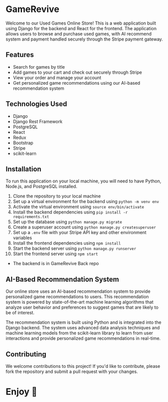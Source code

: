 # GameRevive

Welcome to our Used Games Online Store! This is a web application built using Django for the backend and React for the frontend. The application allows users to browse and purchase used games, with AI recommend system and payment handled securely through the Stripe payment gateway.

## Features
- Search for games by title
- Add games to your cart and check out securely through Stripe
- View your order and manage your account
- Get personalized game recommendations using our AI-based recommendation system

## Technologies Used
- Django
- Django Rest Framework
- PostgreSQL
- React
- Redux
- Bootstrap
- Stripe
- scikit-learn

## Installation
To run this application on your local machine, you will need to have Python, Node.js, and PostgreSQL installed.

1. Clone the repository to your local machine
2. Set up a virtual environment for the backend using `python -m venv env`
3. Activate the virtual environment using `source env/bin/activate`
4. Install the backend dependencies using `pip install -r requirements.txt`
5. Set up the database using `python manage.py migrate`
6. Create a superuser account using `python manage.py createsuperuser`
7. Set up a `.env` file with your Stripe API key and other environment variables
8. Install the frontend dependencies using `npm install`
9. Start the backend server using `python manage.py runserver`
10. Start the frontend server using `npm start`
- The backend is in GameRevive Back repo

## AI-Based Recommendation System
Our online store uses an AI-based recommendation system to provide personalized game recommendations to users. This recommendation system is powered by state-of-the-art machine learning algorithms that analyze user behavior and preferences to suggest games that are likely to be of interest.

The recommendation system is built using Python and is integrated into the Django backend. The system uses advanced data analysis techniques and machine learning models from the scikit-learn library to learn from user interactions and provide personalized game recommendations in real-time.


## Contributing
We welcome contributions to this project! If you'd like to contribute, please fork the repository and submit a pull request with your changes.

# Enjoy 👾
